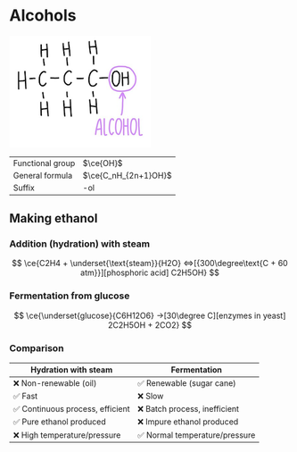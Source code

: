# Alcohols

![Functional group of alcohols](images/functional-group-alcohol.png)

|                  |                      |
| ---------------- | -------------------- |
| Functional group | $\ce{OH}$            |
| General formula  | $\ce{C_nH_{2n+1}OH}$ |
| Suffix           | -ol                  |

## Making ethanol

### Addition (hydration) with steam

$$
\ce{C2H4 + \underset{\text{steam}}{H2O} <=>[{300\degree\text{C + 60 atm}}][phosphoric acid] C2H5OH}
$$

### Fermentation from glucose

$$
\ce{\underset{glucose}{C6H12O6} ->[30\degree C][enzymes in yeast] 2C2H5OH + 2CO2}
$$

### Comparison

| Hydration with steam             | Fermentation                   |
| -------------------------------- | ------------------------------ |
| ❌ Non-renewable (oil)           | ✅ Renewable (sugar cane)      |
| ✅ Fast                          | ❌ Slow                        |
| ✅ Continuous process, efficient | ❌ Batch process, inefficient  |
| ✅ Pure ethanol produced         | ❌ Impure ethanol produced     |
| ❌ High temperature/pressure     | ✅ Normal temperature/pressure |
